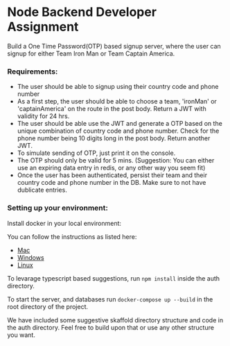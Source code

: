 # Node Backend Developer Assignment

Build a One Time Password(OTP) based signup server, where the user can signup for either Team Iron Man or Team Captain America.

### Requirements:

- The user should be able to signup using their country code and phone number
- As a first step, the user should be able to choose a team, 'ironMan' or 'captainAmerica' on the route in the post body. Return a JWT with validity for 24 hrs.
- The user should be able use the JWT and generate a OTP based on the unique combination of country code and phone number. Check for the phone number being 10 digits long in the post body. Return another JWT.
- To simulate sending of OTP, just print it on the console.
- The OTP should only be valid for 5 mins. (Suggestion: You can either use an expiring data entry in redis, or any other way you seem fit)
- Once the user has been authenticated, persist their team and their country code and phone number in the DB. Make sure to not have dublicate entries.

### Setting up your environment:

Install docker in your local environment:

You can follow the instructions as listed here:

- [Mac](https://docs.docker.com/docker-for-mac/install/)
- [Windows](https://docs.docker.com/docker-for-windows/install/)
- [Linux](https://docs.docker.com/engine/install/)

To levarage typescript based suggestions, run `npm install` inside the auth directory.

To start the server, and databases run `docker-compose up --build` in the root directory of the project.

We have included some suggestive skaffold directory structure and code in the auth directory. Feel free to build upon that or use any other structure you want.
